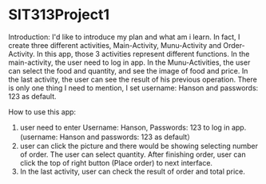 # SIT313Project1
Introduction: I'd like to introduce my plan and what am i learn. 
In fact, I create three different activities, Main-Activity, Munu-Activity and Order-Activity. 
In this app, those 3 activities represent different functions. In the main-activity, the user need to log in app. 
In the Munu-Activities, the user can select the food and quantity, and see the image of food and price. 
In the last activity, the user can see the result of his previous operation. 
There is only one thing I need to mention, I set username: Hanson and passwords: 123 as default. 

How to use this app: 
1. user need to enter Username: Hanson, Passwords: 123 to log in app. (username: Hanson and passwords: 123 as default）
2. user can click the picture and there would be showing selecting number of order. The user can select quantity. 
After finishing order, user can click the top of right button (Place order) to next interface. 
3. In the last activity, user can check the result of order and total price. 
